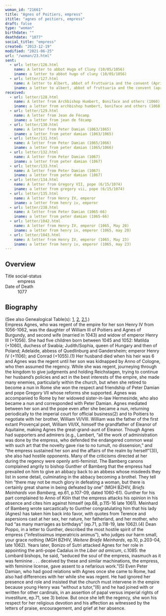 ```yaml
---
woman_id: "21661"
title: "Agnes of Poitiers, empress"
ititle: "agnes of poitiers, empress"
draft: false
type: "woman"
birthdate: ""
deathdate: "1077"
social_title: "empress"
created: "2013-12-19"
modified: "2021-06-25"
url: "/woman/23.html"
sent:
  - url: letter/126.html
    name: A letter to abbot Hugo of Cluny (10/05/1056)
    iname: a letter to abbot hugo of cluny (10/05/1056)
  - url: letter/127.html
    name: A letter to Albert, abbot of Fruttuaria and the convent (April 1062)
    iname: a letter to albert, abbot of fruttuaria and the convent (april 1062)
received:
  - url: letter/128.html
    name: A letter from Archbishop Humbert, Boniface and others (1060)
    iname: a letter from archbishop humbert, boniface and others (1060)
  - url: letter/129.html
    name: A letter from Jean de Fécamp 
    iname: a letter from jean de fécamp 
  - url: letter/130.html
    name: A letter from Peter Damian (1063/1065)
    iname: a letter from peter damian (1063/1065)
  - url: letter/131.html
    name: A letter from Peter Damian (1065/1066)
    iname: a letter from peter damian (1065/1066)
  - url: letter/132.html
    name: A letter from Peter Damian (1067)
    iname: a letter from peter damian (1067)
  - url: letter/133.html
    name: A letter from Peter Damian (1067)
    iname: a letter from peter damian (1067)
  - url: letter/134.html
    name: A letter from Gregory VII, pope (6/15/1074)
    iname: a letter from gregory vii, pope (6/15/1074)
  - url: letter/135.html
    name: A letter from Henry IV, emperor
    iname: a letter from henry iv, emperor
  - url: letter/238.html
    name: A letter from Peter Damian (1065-66)
    iname: a letter from peter damian (1065-66)
  - url: letter/1042.html
    name: A letter from Henry IV, emperor (1065, May 20)
    iname: a letter from henry iv, emperor (1065, may 20)
  - url: letter/1043.html
    name: A letter from Henry IV, emperor (1065, May 23)
    iname: a letter from henry iv, emperor (1065, may 23)
---
```

<h2 class="mt-4">Overview</h2><dt>Title social-status</dt><dd>empress</dd><dt>Date of Death</dt><dd>1077</dd><h2 class="mt-4">Biography</h2><p>(See also Genealogical Table(s): <a href="https://epistolae.ctl.columbia.edu/content/genealogy-charlemagne#n23">1</a>, <a href="https://epistolae.ctl.columbia.edu/content/genealogy-henry#n23">2</a>, <a href="https://epistolae.ctl.columbia.edu/content/genealogy-conrad#n23">2.1</a>.)<br>Empress Agnes, who was regent of the empire for her son Henry IV from 1056-1062, was the daughter of William III of Poitiers and Agnes of Burgundy, and second wife (married in 1043) and widow of emperor Henry III (+1056). She had five children born between 1045 and 1052: Matilda (+1060), duchess of Swabia; Judith/Sophia, queen of Hungary and then of Poland; Adelaide, abbess of Quedlinburg and Gandersheim; emperor Henry IV (+1106); and Conrad (+1055).(1) Her husband died when his heir was 6 and Agnes was the regent until her son was kidnapped by Anno of Cologne, who then assumed the regency. While she was regent, journeying through the kingdom to give judgments and holding Reichstagen, trying to continue her husband’s policies and act in the best interests of the empire, she made many enemies, particularly within the church, but when she retired to become a nun in Rome she won the respect and friendship of Peter Damian and pope Gregory VII whose reforms she supported. Agnes was accompanied to Rome by her widowed sister-in-law Hermesinde, who also became a nun and corresponded with Peter Damian. Agnes mediated between her son and the pope even after she became a nun, returning periodically to the imperial court for official business(2) and to Poitiers to negotiate with her brother, William VI/VIII. William was the father of the first extant Provençal poet, William VII/IX, himself the grandfather of Eleanor of Aquitaine, making Agnes the great-grand-aunt of Eleanor. Though Agnes had supporters and admirers (e.g., Lambert, “all the work of administration was done by the empress, who defended the endangered common weal with such art that the novelty gave rise to no tumult, no dissension,” and “the empress sustained her son and the affairs of the realm by herself”(3)), she also had hostile opponents. Many of the criticisms directed at her during the regency were openly anti-feminist. The Bamberg canons complained angrily to bishop Gunther of Bamberg that the empress had prevailed on him to give an abbacy back to an abbess whose misdeeds they list in some detail, culminating in the abbacy becoming a brothel. They tell him “there may not be much glory in defeating a woman, but there is certainly great shame in being defeated by one” (MGH BZHIV, <em>Briefs Meinhards von Bamberg,</em> ep.61, p.107-09, dated 1060-61). Gunther for his part complained to Anno of Köln that the empress attacks his opinion in his absence and cites him against himself (ep.68, p.115-16 late 1061). Meinhard of Bamberg wrote sarcastically to Gunther congratulating him that his lady (Agnes) has taken him back into favor, with quotes from Terence and aspersions cast at her sex, her nature, her fatherland, and her mother, who had “as many marriages as birthdays” (ep.71, p.118-19, late 1062).(4) Dean Poppo, in a letter to Gunther, described the most hostile spirit of the empress (“infestissimus imperatricis animus”), who judges our harm small, your grace nothing (MGH BZHIV, <em>Weitere Briefe Meinhards</em>, ep.10, p.203-04, late 1062). Years later, Bonizo of Sutri attacked Agnes for her role in appointing the anti-pope Cadalus in the <em>Liber ad amicum</em>, c.1085: the Lombard bishops, he said, “seduced the soul of the empress, inasmuch as it was feminine . . . deceived by these and similar machinations, the empress, with feminine license, gave assent to a nefarious work.”(5) Even Peter Damian, who had good relations with Agnes once she came to Rome, had also had differences with her while she was regent. He had ignored her presence and role and insisted that the church must intervene in the empire because young Henry was “without a tutor,”(6) and he had joined with or written for other cardinals, in an assertion of papal versus imperial rights of investiture, ep.71, see 3) below. But once she left the regency, she won his respect for her religious devotion and his affection as witnessed by the letters of praise, encouragement, and grief at her absence.</p>